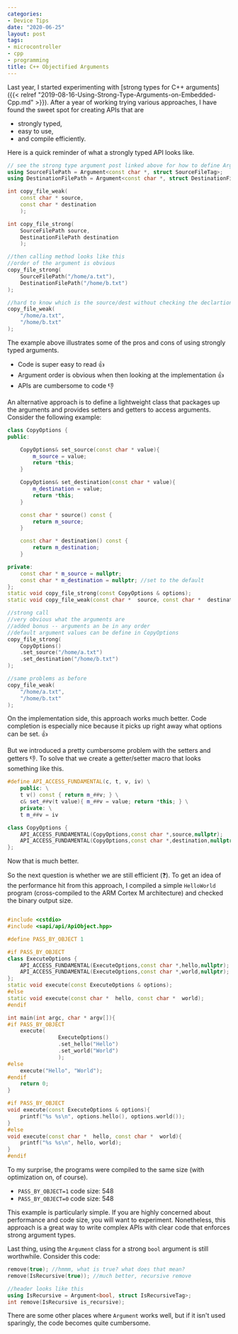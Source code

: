 ```yaml
---
categories:
- Device Tips
date: "2020-06-25"
layout: post
tags:
- microcontroller
- cpp
- programming
title: C++ Objectified Arguments
---
```


Last year, I started experimenting with [strong types for C++ arguments]({{< relref "2019-08-16-Using-Strong-Type-Arguments-on-Embedded-Cpp.md" >}}). After a year of working trying various approaches, I have found the sweet spot for creating APIs that are

- strongly typed,
- easy to use,
- and compile efficiently.

Here is a quick reminder of what a strongly typed API looks like.

```c++
// see the strong type argument post linked above for how to define Argument
using SourceFilePath = Argument<const char *, struct SourceFileTag>; 
using DestinationFilePath = Argument<const char *, struct DestinationFilePathTag>; 

int copy_file_weak(
    const char * source,
    const char * destination
    );

int copy_file_strong(
    SourceFilePath source,
    DestinationFilePath destination
    );

//then calling method looks like this
//order of the argument is obvious
copy_file_strong(
    SourceFilePath("/home/a.txt"),
    DestinationFilePath("/home/b.txt")
);

//hard to know which is the source/dest without checking the declartion
copy_file_weak(
    "/home/a.txt",
    "/home/b.txt"
);
```

The example above illustrates some of the pros and cons of using strongly typed arguments.

- Code is super easy to read  :thumbsup:
- Argument order is obvious when then looking at the implementation  :thumbsup:
- APIs are cumbersome to code  :thumbsdown:

An alternative approach is to define a lightweight class that packages up the arguments and provides setters and getters to access arguments. Consider the following example:

```c++
class CopyOptions {
public:

    CopyOptions& set_source(const char * value){
        m_source = value;
        return *this;
    }

    CopyOptions& set_destination(const char * value){
        m_destination = value;
        return *this;
    }

    const char * source() const {
        return m_source;
    }

    const char * destination() const {
        return m_destination;
    }

private:
    const char * m_source = nullptr;
    const char * m_destination = nullptr; //set to the default
};
static void copy_file_strong(const CopyOptions & options);
static void copy_file_weak(const char *  source, const char *  destination);

//strong call
//very obvious what the arguments are
//added bonus -- arguments an be in any order
//default argument values can be define in CopyOptions
copy_file_strong(
    CopyOptions()
    .set_source("/home/a.txt")
    .set_destination("/home/b.txt")
);

//same problems as before
copy_file_weak(
    "/home/a.txt",
    "/home/b.txt"
);
```

On the implementation side, this approach works much better. Code completion is especially nice because it picks up right away what options can be set. :thumbsup:

But we introduced a pretty cumbersome problem with the setters and getters :thumbsdown:. To solve that we create a getter/setter macro that looks something like this.

```c++
#define API_ACCESS_FUNDAMENTAL(c, t, v, iv) \
    public: \
    t v() const { return m_##v; } \
    c& set_##v(t value){ m_##v = value; return *this; } \
    private: \
    t m_##v = iv

class CopyOptions {
    API_ACCESS_FUNDAMENTAL(CopyOptions,const char *,source,nullptr);
    API_ACCESS_FUNDAMENTAL(CopyOptions,const char *,destination,nullptr);
};
```

Now that is much better.

So the next question is whether we are still efficient (:question:). To get an idea of the performance hit from this approach, I compiled a simple `HelloWorld` program (cross-compiled to the ARM Cortex M architecture) and checked the binary output size.

```c++

#include <cstdio>
#include <sapi/api/ApiObject.hpp>

#define PASS_BY_OBJECT 1

#if PASS_BY_OBJECT
class ExecuteOptions {
    API_ACCESS_FUNDAMENTAL(ExecuteOptions,const char *,hello,nullptr);
    API_ACCESS_FUNDAMENTAL(ExecuteOptions,const char *,world,nullptr);
};
static void execute(const ExecuteOptions & options);
#else
static void execute(const char *  hello, const char *  world);
#endif

int main(int argc, char * argv[]){
#if PASS_BY_OBJECT
    execute(
                ExecuteOptions()
                .set_hello("Hello")
                .set_world("World")
                );
#else
    execute("Hello", "World");
#endif
    return 0;
}

#if PASS_BY_OBJECT
void execute(const ExecuteOptions & options){
    printf("%s %s\n", options.hello(), options.world());
}
#else
void execute(const char *  hello, const char *  world){
    printf("%s %s\n", hello, world);
}
#endif
```

To my surprise, the programs were compiled to the same size (with optimization on, of course).

- `PASS_BY_OBJECT=1` code size: 548
- `PASS_BY_OBJECT=0` code size: 548

This example is particularly simple. If you are highly concerned about performance and code size, you will want to experiment. Nonetheless, this approach is a great way to write complex APIs with clear code that enforces strong argument types.

Last thing, using the `Argument` class for a strong `bool` argument is still worthwhile.  Consider this code:

```c++
remove(true); //hmmm, what is true? what does that mean?
remove(IsRecursive(true)); //much better, recursive remove

//header looks like this
using IsRecursive = Argument<bool, struct IsRecursiveTag>; 
int remove(IsRecursive is_recursive);
```

There are some other places where `Argument` works well, but if it isn't used sparingly, the code becomes quite cumbersome.
